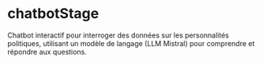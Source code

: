 # chatbotStage
Chatbot interactif pour interroger des données sur les personnalités politiques, utilisant un modèle de langage (LLM Mistral) pour comprendre et répondre aux questions.
